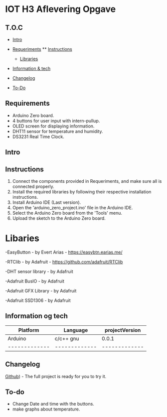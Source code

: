 # IOT H3 Aflevering Opgave



## T.O.C

* [Intro](#Intro)
* [Requeriments](#Requeriments)
** [Instructions](#Instructions)

   * [Libraries](#Libraries)
   
* [Information & tech](#Information-og-tech)
* [Changelog](#Changelog)
* [To-Do](#To-do)


## Requirements

- Arduino Zero board.
- 4 buttons for user input with intern-pullup.
- OLED screen for displaying information.
- DHT11 sensor for temperature and humidity.
- DS3231 Real Time Clock.

## Intro





## Instructions

1. Connect the components provided in Requeriments, and make sure all is connected properly.
2. Install the required libraries by following their respective installation instructions.
3. Install Arduino IDE (Last version).
4. Open the 'arduino_zero_project.ino' file in the Arduino IDE.
5. Select the Arduino Zero board from the 'Tools' menu.
6. Upload the sketch to the Arduino Zero board.

# Libaries

-EasyButton - by Evert Arias - https://easybtn.earias.me/

-RTClib - by Adafruit - https://github.com/adafruit/RTClib

-DHT sensor library - by Adafruit

-Adafruit BusIO - by Adafruit

-Adafruit GFX Library - by Adafruit

-Adafruit SSD1306 - by Adafruit




## Information og tech


| Platform      |    Language   | projectVersion| 
| ------------- | ------------- | ------------- |
|    Arduino    |    c/c++ gnu  |       0.0.1   |
| ------------- | ------------- | ------------- |






## Changelog
[Github](https://github.com/Cabuxito/EmbeddedOpgave)) - The full project is ready for you to try it.



## To-do

* Change Date and time with the buttons.
* make graphs about temperature.

